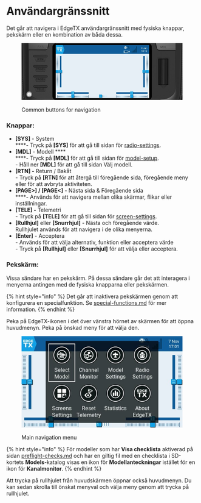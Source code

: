 # Användargränssnitt

Det går att navigera i EdgeTX användargränssnitt med fysiska knappar, pekskärm eller en kombination av båda dessa.

<figure><img src="../../.gitbook/assets/buttonnavigation.jpg" alt=""><figcaption><p>Common buttons for navigation</p></figcaption></figure>

### **Knappar:**

* **\[SYS]** - System\
  \*\*\*\*- Tryck på **\[SYS]** för att gå till sidan för [radio-settings](radio-settings/ "mention").
* **\[MDL]** - Modell \*\*\*\*\
  \*\*\*\*- Tryck på **\[MDL]** för att gå till sidan för [model-setup](model-settings/model-setup/ "mention").\
  \- Håll ner **\[MDL]** för att gå till sidan Välj modell.
* **\[RTN] -** Return / Bakåt\
  \- Tryck på **\[RTN]** för att återgå till föregående sida, föregående meny eller för att avbryta aktiviteten.
* **\[PAGE>] / \[PAGE<]** - Nästa sida & Föregående sida\
  \*\*\*\*- Används för att navigera mellan olika skärmar, flikar eller inställningar.
* **\[TELE] -** Telemetri\
  \- Tryck på **\[TELE]** för att gå till sidan för [screen-settings](screen-settings/ "mention").
* **\[Rullhjul]** eller **\[Snurrhjul]** - Nästa och föregående värde.\
  Rullhjulet används för att navigera i de olika menyerna.
* **\[Enter]** - Acceptera\
  \- Används för att välja alternativ, funktion eller acceptera värde\
  \- Tryck på **\[Rullhjul]** eller **\[Snurrhjul]** för att välja eller acceptera.

### **Pekskärm**:

Vissa sändare har en pekskärm. På dessa sändare går det att interagera i menyerna antingen med de fysiska knapparna eller pekskärmen.

{% hint style="info" %}
Det går att inaktivera pekskärmen genom att konfigurera en specialfunktion. Se [special-functions.md](model-settings/special-functions.md "mention") för mer information.&#x20;
{% endhint %}

Peka på EdgeTX-ikonen i det över vänstra hörnet av skärmen för att öppna huvudmenyn. Peka på önskad meny för att välja den.

<figure><img src="../../.gitbook/assets/mainmenu.jpg" alt=""><figcaption><p>Main navigation menu</p></figcaption></figure>

{% hint style="info" %}
För modeller som har **Visa checklista** aktiverad på sidan [preflight-checks.md](model-settings/model-setup/preflight-checks.md "mention") och har en giltig fil med en checklista i SD-kortets **Models**-katalog visas en ikon för **Modellanteckningar** istället för en ikon för **Kanalmonitor**.
{% endhint %}

Att trycka på rullhjulet från huvudskärmen öppnar också huvudmenyn. Du kan sedan skrolla till önskat menyval och välja meny genom att trycka på rullhjulet.
